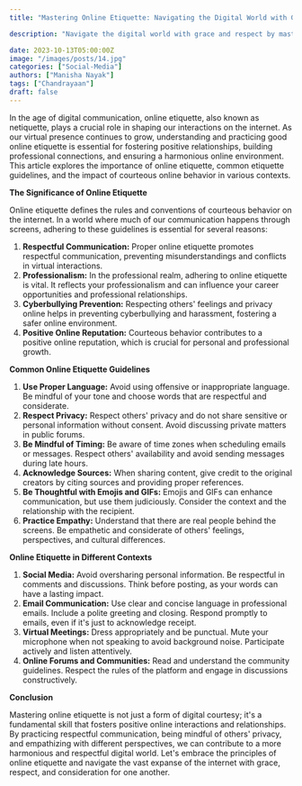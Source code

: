 ```yaml
---
title: "Mastering Online Etiquette: Navigating the Digital World with Grace and Respect"

description: "Navigate the digital world with grace and respect by mastering online etiquette. Learn the importance of courteous online behavior, its impact on communication and professional relationships, and common guidelines to ensure a harmonious online environment. Foster positive connections and a safer online space with proper netiquette."

date: 2023-10-13T05:00:00Z
image: "/images/posts/14.jpg"
categories: ["Social-Media"]
authors: ["Manisha Nayak"]
tags: ["Chandrayaan"]
draft: false
---
```


In the age of digital communication, online etiquette, also known as netiquette, plays a crucial role in shaping our interactions on the internet. As our virtual presence continues to grow, understanding and practicing good online etiquette is essential for fostering positive relationships, building professional connections, and ensuring a harmonious online environment. This article explores the importance of online etiquette, common etiquette guidelines, and the impact of courteous online behavior in various contexts.

**The Significance of Online Etiquette**

Online etiquette defines the rules and conventions of courteous behavior on the internet. In a world where much of our communication happens through screens, adhering to these guidelines is essential for several reasons:

1. **Respectful Communication:** Proper online etiquette promotes respectful communication, preventing misunderstandings and conflicts in virtual interactions.
2. **Professionalism:** In the professional realm, adhering to online etiquette is vital. It reflects your professionalism and can influence your career opportunities and professional relationships.
3. **Cyberbullying Prevention:** Respecting others' feelings and privacy online helps in preventing cyberbullying and harassment, fostering a safer online environment.
4. **Positive Online Reputation:** Courteous behavior contributes to a positive online reputation, which is crucial for personal and professional growth.

**Common Online Etiquette Guidelines**

1. **Use Proper Language:** Avoid using offensive or inappropriate language. Be mindful of your tone and choose words that are respectful and considerate.
2. **Respect Privacy:** Respect others' privacy and do not share sensitive or personal information without consent. Avoid discussing private matters in public forums.
3. **Be Mindful of Timing:** Be aware of time zones when scheduling emails or messages. Respect others' availability and avoid sending messages during late hours.
4. **Acknowledge Sources:** When sharing content, give credit to the original creators by citing sources and providing proper references.
5. **Be Thoughtful with Emojis and GIFs:** Emojis and GIFs can enhance communication, but use them judiciously. Consider the context and the relationship with the recipient.
6. **Practice Empathy:** Understand that there are real people behind the screens. Be empathetic and considerate of others' feelings, perspectives, and cultural differences.

**Online Etiquette in Different Contexts**

1. **Social Media:** Avoid oversharing personal information. Be respectful in comments and discussions. Think before posting, as your words can have a lasting impact.
2. **Email Communication:** Use clear and concise language in professional emails. Include a polite greeting and closing. Respond promptly to emails, even if it's just to acknowledge receipt.
3. **Virtual Meetings:** Dress appropriately and be punctual. Mute your microphone when not speaking to avoid background noise. Participate actively and listen attentively.
4. **Online Forums and Communities:** Read and understand the community guidelines. Respect the rules of the platform and engage in discussions constructively.

**Conclusion**

Mastering online etiquette is not just a form of digital courtesy; it's a fundamental skill that fosters positive online interactions and relationships. By practicing respectful communication, being mindful of others' privacy, and empathizing with different perspectives, we can contribute to a more harmonious and respectful digital world. Let's embrace the principles of online etiquette and navigate the vast expanse of the internet with grace, respect, and consideration for one another.



